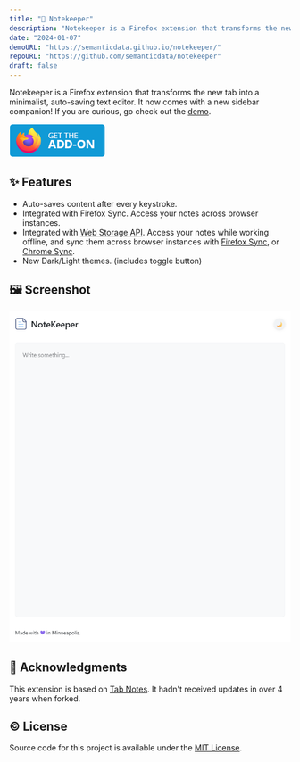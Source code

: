 ```yaml
---
title: "📝 Notekeeper"
description: "Notekeeper is a Firefox extension that transforms the new tab into a minimalist, auto-saving text editor."
date: "2024-01-07"
demoURL: "https://semanticdata.github.io/notekeeper/"
repoURL: "https://github.com/semanticdata/notekeeper"
draft: false
---
```


Notekeeper is a Firefox extension that transforms the new tab into a minimalist, auto-saving text editor. It now comes with a new sidebar companion! If you are curious, go check out the [demo](https://semanticdata.github.io/notekeeper/).

<a href="https://addons.mozilla.org/en-US/firefox/addon/new-tab-note/">
<img src="https://raw.githubusercontent.com/semanticdata/text-revealer-firefox-extension/master/firefox.png" alt="firefox addon" /></a>

## ✨ Features

- Auto-saves content after every keystroke.
- Integrated with Firefox Sync. Access your notes across browser instances.
- Integrated with [Web Storage API](https://developer.mozilla.org/en-US/docs/Web/API/Web_Storage_API). Access your notes while working offline, and sync them across browser instances with [Firefox Sync](https://www.mozilla.org/en-US/firefox/features/sync/), or [Chrome Sync](https://support.google.com/chrome/answer/185277).
- New Dark/Light themes. (includes toggle button)

## 🖼 Screenshot

![screenshot](https://raw.githubusercontent.com/semanticdata/notekeeper/main/screenshot.png)

## 💜 Acknowledgments

This extension is based on [Tab Notes](https://github.com/nsht/tab_notes). It hadn't received updates in over 4 years when forked.

## © License

Source code for this project is available under the [MIT License](LICENSE).
